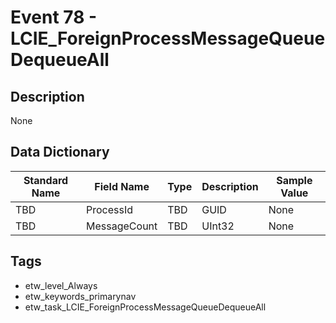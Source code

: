 # Event 78 - LCIE_ForeignProcessMessageQueueDequeueAll

## Description
None

## Data Dictionary
|Standard Name|Field Name|Type|Description|Sample Value|
|---|---|---|---|---|
|TBD|ProcessId|TBD|GUID|None|None|
|TBD|MessageCount|TBD|UInt32|None|None|

## Tags
* etw_level_Always
* etw_keywords_primarynav
* etw_task_LCIE_ForeignProcessMessageQueueDequeueAll